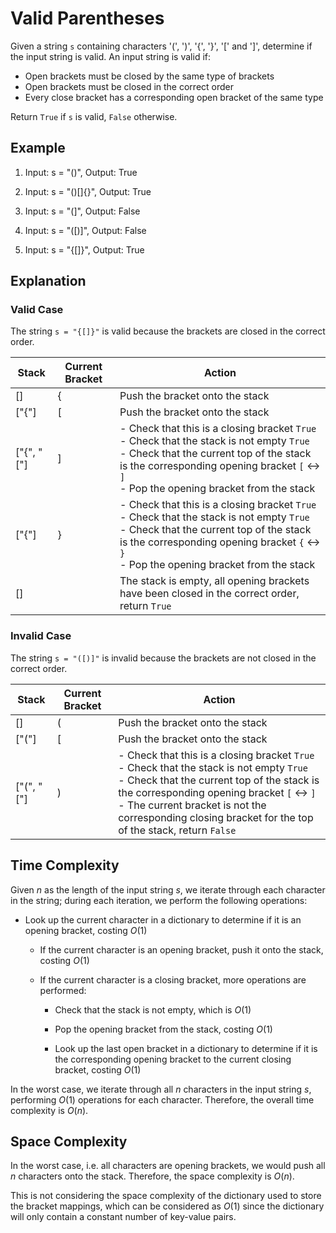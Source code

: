 # Valid Parentheses

Given a string `s` containing characters '(', ')', '{', '}', '[' and ']', determine if the input string is valid. An input string is valid if:

* Open brackets must be closed by the same type of brackets
* Open brackets must be closed in the correct order
* Every close bracket has a corresponding open bracket of the same type

Return `True` if `s` is valid, `False` otherwise.

## Example

1. Input: s = "()", Output: True

2. Input: s = "()[]{}", Output: True

3. Input: s = "(]", Output: False

4. Input: s = "([)]", Output: False

5. Input: s = "{[]}", Output: True

## Explanation

### Valid Case

The string `s = "{[]}"` is valid because the brackets are closed in the correct order.

<center>

| Stack | Current Bracket | Action |
|-------|-----------------|--------|
| []    | {               | Push the bracket onto the stack |
| ["{"] | [               | Push the bracket onto the stack |
| ["{", "["] | ]           | - Check that this is a closing bracket `True` <br> - Check that the stack is not empty `True` <br> - Check that the current top of the stack is the corresponding opening bracket `[` <-> `]` <br> - Pop the opening bracket from the stack |
| ["{"] | }               | - Check that this is a closing bracket `True` <br> - Check that the stack is not empty `True` <br> - Check that the current top of the stack is the corresponding opening bracket `{` <-> `}` <br> - Pop the opening bracket from the stack |
| []    |                 | The stack is empty, all opening brackets have been closed in the correct order, return `True` |

</center>

### Invalid Case

The string `s = "([)]"` is invalid because the brackets are not closed in the correct order.

<center>

| Stack | Current Bracket | Action |
|-------|-----------------|--------|
| []    | (               | Push the bracket onto the stack |
| ["("] | [               | Push the bracket onto the stack |
| ["(", "["] | )           | - Check that this is a closing bracket `True` <br> - Check that the stack is not empty `True` <br> - Check that the current top of the stack is the corresponding opening bracket `[` <-> `]` <br> - The current bracket is not the corresponding closing bracket for the top of the stack, return `False` |

</center>

## Time Complexity

Given $n$ as the length of the input string $s$, we iterate through each character in the string; during each iteration, we perform the following operations:

* Look up the current character in a dictionary to determine if it is an opening bracket, costing $O(1)$ 

  - If the current character is an opening bracket, push it onto the stack, costing $O(1)$

  - If the current character is a closing bracket, more operations are performed:

    - Check that the stack is not empty, which is $O(1)$

    - Pop the opening bracket from the stack, costing $O(1)$

    - Look up the last open bracket in a dictionary to determine if it is the corresponding opening bracket to the current closing bracket, costing $O(1)$

In the worst case, we iterate through all $n$ characters in the input string $s$, performing $O(1)$ operations for each character. Therefore, the overall time complexity is $O(n)$.

## Space Complexity

In the worst case, i.e. all characters are opening brackets, we would push all $n$ characters onto the stack. Therefore, the space complexity is $O(n)$.

This is not considering the space complexity of the dictionary used to store the bracket mappings, which can be considered as $O(1)$ since the dictionary will only contain a constant number of key-value pairs.
